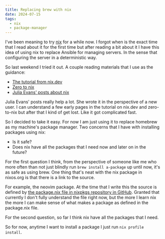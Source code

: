 ```yaml
---
title: Replacing brew with nix
date: 2024-07-15
tags:
  - nix
  - package-manager
---
```


I've been meaning to try [nix][1] for a while now. I forgot when is the exact
time that I read about it for the first time but after reading a bit about it I
have this idea of using nix to replace Ansible for managing servers. In the
sense that configuring the server in a deterministic way.

So last weekend I tried it out. A couple reading materials that I use as the
guidance:

- [The tutorial from nix.dev](https://nix.dev/tutorials/first-steps/)
- [Zero to nix](https://zero-to-nix.com/)
- [Julia Evans' posts about nix](https://jvns.ca/categories/nix/)

Julia Evans' posts really help a lot. She wrote it in the perspective of a new
user. I can understand a few early pages in the tutorial on nix.dev and zero-to-nix
but after that I kind of get lost. Like it got complicated fast.

So I decided to take it easy. For now I am just using it to replace homebrew
as my machine's package manager. Two concerns that I have with installing packages
using nix:

- Is it safe?
- Does nix have all the packages that I need now and later on in the future?

For the first question I think, from the perspective of someone like me who
more often than not just blindly run `brew install a-package` up until now, it's
as safe as using brew. One thing that's neat with the nix package in nixos.org
is that there is a link to the source.

For example, the neovim package. At the time that I write this the source is
defined by [the package.nix file in nixpkgs repository in GitHub][2]. Granted that
currently I don't fully understand the file right now, but the more I learn nix
the more I can make sense of what makes a package as defined in the package.nix
file.

For the second question, so far I think nix have all the packages that I need.

So for now, anytime I want to install a package I just run `nix profile install`.


[1]: https://nixos.org/
[2]: https://github.com/NixOS/nixpkgs/blob/nixos-24.05/pkgs/by-name/ne/neovim-unwrapped/package.nix#L189

